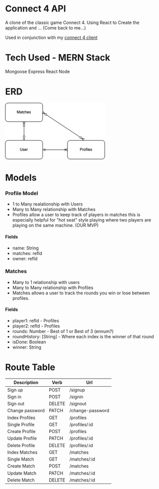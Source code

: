 # Connect 4 API

A clone of the classic game Connect 4. Using React to Create the application and ... (Come back to me...)

Used in conjunction with my [connect 4 client](https://github.com/Valkarie01/Connect-4-Client)

# Tech Used - MERN Stack

Mongoose
Express
React
Node

# ERD 

<img src="./photos/connect4-ERD.png">

# Models

### Profile Model
- 1 to Many realationship with Users
- Many to Many relationship with Matches
- Profiles allow a user to keep track of players in matches this is especially helpful for "hot seat" style playing where two players are playing on the same machine. (OUR MVP)

#### Fields 
- name: String
- matches: refId
- owner: refId

### Matches 
- Many to 1 relationship with users
- Many to Many relationship with Profiles
- Matches allows a user to track the rounds you win or lose between profiles.

#### Fields 
- player1: refId - Profiles
- player2: refId - Profiles
- rounds: Number - Best of 1 or Best of 3 (ennum?)
- roundHistory: [String] - Where each index is the winner of that round
- isDone: Boolean 
- winner: String

# Route Table 

| Description | Verb | Url |
| ----- | ------ | ------ | 
| Sign up | POST | /signup |
| Sign in | POST | /signin |
| Sign out | DELETE | /signout |
| Change password | PATCH | /change-password |
| Index Profiles | GET | /profiles |
| Single Profile | GET | /profiles/:id |
| Create Profile | POST | /profiles |
| Update Profile | PATCH | /profiles/:id |
| Delete Profile | DELETE | /profiles/:id |
| Index Matches | GET | /matches |
| Single Match | GET | /matches/:id |
| Create Match | POST | /matches |
| Update Match | PATCH | /matches/:id |
| Delete Match | DELETE | /matches/:id |
